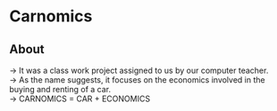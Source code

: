 # Carnomics
## About

-> It was a class work project assigned to us by our computer teacher. <br />
-> As the name suggests, it focuses on the economics involved in the buying and renting of a car. <br />
-> CARNOMICS = CAR + ECONOMICS <br />
